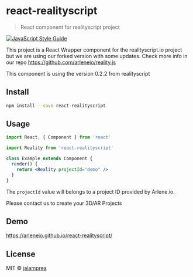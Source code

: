 # react-realityscript

> React component for realityscript project

[![JavaScript Style Guide](https://img.shields.io/badge/code_style-standard-brightgreen.svg)](https://standardjs.com)

This project is a React Wrapper component for the realityscript.io project but we are using our forked version with some updates. Check more info in our repo https://github.com/arleneio/reality.js

This component is using the version 0.2.2 from realityscript

## Install

```bash
npm install --save react-realityscript
```

## Usage

```jsx
import React, { Component } from 'react'

import Reality from 'react-realityscript'

class Example extends Component {
  render() {
    return <Reality projectId="demo" />
  }
}
```

The `projectId` value will belongs to a project ID provided by Arlene.io.

Please contact us to create your 3D/AR Projects


## Demo

https://arleneio.github.io/react-realityscript/

## License

MIT © [jalamprea](https://github.com/arleneio)
